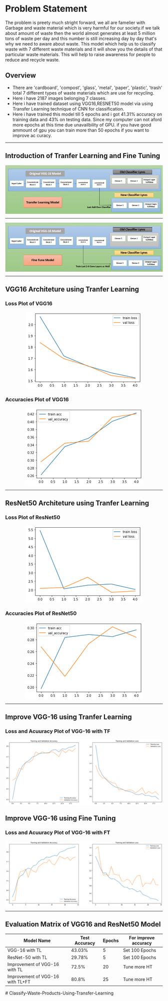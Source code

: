 # Problem Statement
The problem is preety much stright forward, we all are famelier with Garbage and waste material which is very harmful for our society.if we talk about amount of waste then the world almost generates at least 5 million tons of waste per day and this number is still increasing day by day that's why we need to aware about waste. This model which help us to classify waste with 7 different waste materials and it will show you the details of that particular waste materials. This will help to raise awareness for people to reduce and recycle waste.

## Overview
- There are 'cardboard', 'compost', 'glass', 'metal', 'paper', 'plastic', 'trash' total 7 different types of waste materials which are use for recycling.
- Here i have 2187 images belonging 7 classes.
- Here i have trained dataset using VGG16,RESNET50 model via using Transfer Learning technique of CNN for classification.
- Here i have trained this model till 5 epochs and i got 41.31% accuracy on training data and 43% on testing data. Since my computer can not aford more epochs at this time due unavailbility of GPU. if you have good ammount of gpu you can train more than 50 epochs if you want to improve ac curacy.

---
## Introduction of Tranfer Learning and Fine Tuning
<p align = 'center'>
  <img src = './visualization_src/VGG16/2_f.jpg' align = 'center'>
</p>

---
<p align = 'center'>
  <img src = './visualization_src/VGG16/1_f.jpg' align = 'center'>
</p>

---
## VGG16 Architeture using Tranfer Learning
### Loss Plot of VGG16
<p align = 'center'>
  <img src = './visualization_src/VGG16/LossVal_loss.png' align = 'center'>
</p>

### Accuracies Plot of VGG16
<p align = 'center'>
  <img src = './visualization_src/VGG16/AccVal_acc.png' align = 'center'>
</p>

---
## ResNet50 Architeture using Tranfer Learning
### Loss Plot of ResNet50
<p align = 'center'>
  <img src = './visualization_src/ResNet50/ResNet_Loss.png' align = 'center'>
</p>


### Accuracies Plot of ResNet50
<p align = 'center'>
  <img src = './visualization_src/ResNet50/ResNet50_Accuracy.png' align = 'center'>
</p>

---

## Improve VGG-16 using Tranfer Learning
### Loss and Acuuracy Plot of VGG-16 with TF
<p align = 'center'>
  <img src = './visualization_src/VGG16/train_TF.png' align = 'center'>
</p>

## Improve VGG-16 using Fine Tuning
### Loss and Acuuracy Plot of VGG-16 with FT
<p align = 'center'>
  <img src = './visualization_src/VGG16/FT.png' align = 'center'>
</p>

---

## Evaluation Matrix of VGG16 and ResNet50 Model

| Model Name       |Test Accuracy | Epochs | For improve accuracy |
| ---------------- | ------------- | ------ | -------------------- |
| VGG-16 with TL    |     43.03%    |   5    |    Set 100 Epochs    |
| ResNet-50 with TL |     29.78%    |   5    |    Set 100 Epochs    |
| Improvement of VGG-16 with TL |     72.5%    |   20    |    Tune more HT    |
| Improvement of VGG-16 with TL+FT |     80.8%    |   25    |    Tune more HT    |
#   C l a s s i f y - W a s t e - P r o d u c t s - U s i n g - T r a n s f e r - L e a r n i n g 
 
 